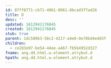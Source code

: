 ```yaml
---
id: 87ff8771-cb71-4961-8961-8bcad3f7ad26
title: D
desc: ''
updated: 1612941176845
created: 1612941176845
stub: true
parent: 1dc589b3-58c2-4217-a4e0-0e78bd4e485f
children:
  - ce283e97-be54-44ee-a467-fb5b4952d327
fname: ang.dd.html.w.element.atrybut.d
hpath: ang.dd.html.w.element.atrybut.d
---
```




